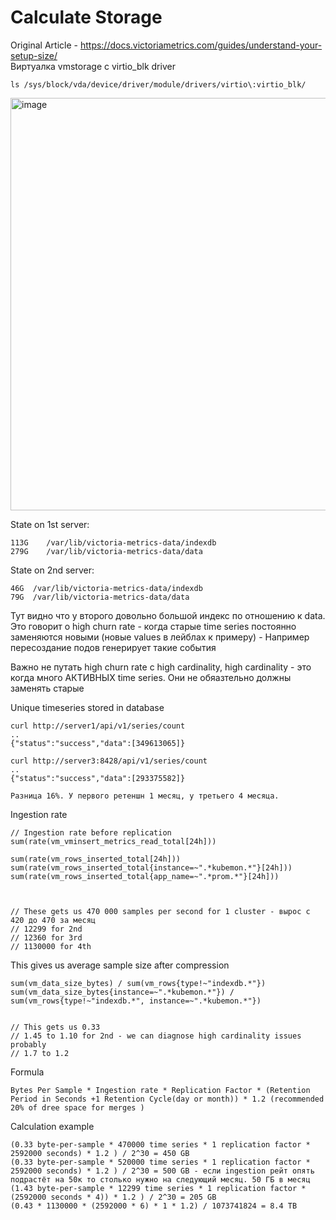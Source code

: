 # Calculate Storage
Original Article - https://docs.victoriametrics.com/guides/understand-your-setup-size/ <br>
Виртуалка vmstorage с virtio_blk driver <br>
```
ls /sys/block/vda/device/driver/module/drivers/virtio\:virtio_blk/
```
<img width="1890" height="660" alt="image" src="https://github.com/user-attachments/assets/ae24023f-8cd0-449a-af8d-0bb3a25ecb64" />

State on 1st server:
```
113G	/var/lib/victoria-metrics-data/indexdb
279G	/var/lib/victoria-metrics-data/data
```
State on 2nd server:
```
46G  /var/lib/victoria-metrics-data/indexdb
79G  /var/lib/victoria-metrics-data/data
```

Тут видно что у второго довольно большой индекс по отношению к data. Это говорит о high churn rate - когда старые time series постоянно заменяются новыми (новые values в лейблах к примеру) - Например пересоздание подов генерирует такие события <br>

Важно не путать high churn rate с high cardinality, high cardinality - это когда много АКТИВНЫХ time series. Они не обяазтельно должны заменять старые <br>

Unique timeseries stored in database
```
curl http://server1/api/v1/series/count
..
{"status":"success","data":[349613065]}

curl http://server3:8428/api/v1/series/count
..
{"status":"success","data":[293375582]}

Разница 16%. У первого ретеншн 1 месяц, у третьего 4 месяца. 
```
Ingestion rate
```
// Ingestion rate before replication
sum(rate(vm_vminsert_metrics_read_total[24h]))

sum(rate(vm_rows_inserted_total[24h]))
sum(rate(vm_rows_inserted_total{instance=~".*kubemon.*"}[24h]))
sum(rate(vm_rows_inserted_total{app_name=~".*prom.*"}[24h]))



// These gets us 470 000 samples per second for 1 cluster - вырос с 420 до 470 за месяц
// 12299 for 2nd
// 12360 for 3rd
// 1130000 for 4th
```
This gives us average sample size after compression
```
sum(vm_data_size_bytes) / sum(vm_rows{type!~"indexdb.*"})
sum(vm_data_size_bytes{instance=~".*kubemon.*"}) / sum(vm_rows{type!~"indexdb.*", instance=~".*kubemon.*"})


// This gets us 0.33
// 1.45 to 1.10 for 2nd - we can diagnose high cardinality issues probably
// 1.7 to 1.2
```
Formula
```
Bytes Per Sample * Ingestion rate * Replication Factor * (Retention Period in Seconds +1 Retention Cycle(day or month)) * 1.2 (recommended 20% of dree space for merges ) 
```
Calculation example
```
(0.33 byte-per-sample * 470000 time series * 1 replication factor * 2592000 seconds) * 1.2 ) / 2^30 = 450 GB
(0.33 byte-per-sample * 520000 time series * 1 replication factor * 2592000 seconds) * 1.2 ) / 2^30 = 500 GB - если ingestion рейт опять подрастёт на 50к то столько нужно на следующий месяц. 50 ГБ в месяц
(1.43 byte-per-sample * 12299 time series * 1 replication factor * (2592000 seconds * 4)) * 1.2 ) / 2^30 = 205 GB
(0.43 * 1130000 * (2592000 * 6) * 1 * 1.2) / 1073741824 = 8.4 TB
```
